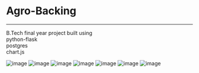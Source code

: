 # Agro-Backing  

--- 

B.Tech final year project built using   
python-flask  
postgres  
chart.js


![image](https://user-images.githubusercontent.com/50919263/160755906-24b1d7a9-d8bb-409e-ae96-44cde6d47f7e.png)
![image](https://user-images.githubusercontent.com/50919263/160755923-c8188ca6-ebb1-475c-99a2-2e8f02a35a73.png)
![image](https://user-images.githubusercontent.com/50919263/160755937-15d0c29a-ee6c-449a-892a-5ee8255ab719.png)
![image](https://user-images.githubusercontent.com/50919263/160755955-9b913d69-77da-48f7-ad10-1cdf03da8f2c.png)
![image](https://user-images.githubusercontent.com/50919263/160755970-6397ae82-51c0-4763-8755-437a00da4ecc.png)
![image](https://user-images.githubusercontent.com/50919263/160755979-9d364262-5d5c-4541-8e35-8f6065436968.png)
![image](https://user-images.githubusercontent.com/50919263/160756004-ffc140f5-68b9-4b27-a4d7-762697b99448.png)
